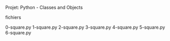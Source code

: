 Projet: Python - Classes and Objects


fichiers

0-square.py
1-square.py
2-square.py
3-square.py
4-square.py
5-square.py
6-square.py

